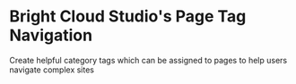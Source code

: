 # Bright Cloud Studio's Page Tag Navigation
Create helpful category tags which can be assigned to pages to help users navigate complex sites
